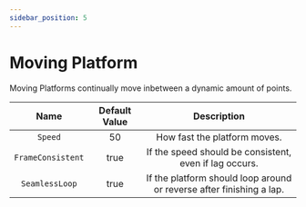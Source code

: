 ```yaml
---
sidebar_position: 5
---
```


# Moving Platform

Moving Platforms continually move inbetween a dynamic amount of points.

| Name | Default Value | Description
|:-----:|:-----:|:-----:
| `Speed` | 50 | How fast the platform moves.
| `FrameConsistent` | true | If the speed should be consistent, even if lag occurs.
| `SeamlessLoop` | true | If the platform should loop around or reverse after finishing a lap.
